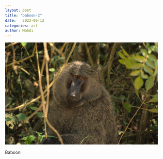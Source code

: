 ```yaml
---
layout: post
title: "baboon-2"
date:   2022-09-12
categories: art
author: Mahdi
---
```


![baboon-2](/img/arts/uganda/baboon-2.jpg)

<span class='image-details'>
Baboon
</span>
